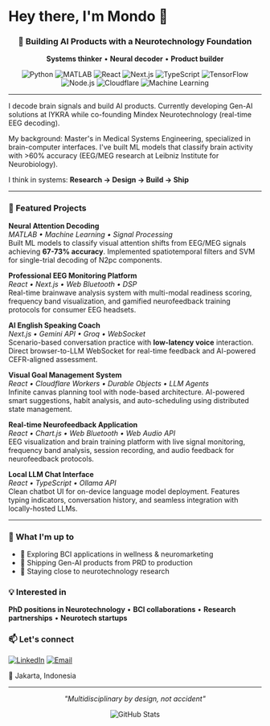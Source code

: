 # Hey there, I'm Mondo 👋

<div align="center">
  
### 🧠 Building AI Products with a Neurotechnology Foundation

**Systems thinker** • **Neural decoder** • **Product builder**

![Python](https://img.shields.io/badge/-Python-3776AB?style=flat-square&logo=python&logoColor=white)
![MATLAB](https://img.shields.io/badge/-MATLAB-0076A8?style=flat-square&logo=mathworks&logoColor=white)
![React](https://img.shields.io/badge/-React-61DAFB?style=flat-square&logo=react&logoColor=black)
![Next.js](https://img.shields.io/badge/-Next.js-000000?style=flat-square&logo=next.js&logoColor=white)
![TypeScript](https://img.shields.io/badge/-TypeScript-3178C6?style=flat-square&logo=typescript&logoColor=white)
![TensorFlow](https://img.shields.io/badge/-TensorFlow-FF6F00?style=flat-square&logo=tensorflow&logoColor=white)
![Node.js](https://img.shields.io/badge/-Node.js-339933?style=flat-square&logo=node.js&logoColor=white)
![Cloudflare](https://img.shields.io/badge/-Cloudflare-F38020?style=flat-square&logo=cloudflare&logoColor=white)
![Machine Learning](https://img.shields.io/badge/-Machine%20Learning-FF6F61?style=flat-square&logo=scikitlearn&logoColor=white)

</div>

---

I decode brain signals and build AI products. Currently developing Gen-AI solutions at IYKRA while co-founding Mindex Neurotechnology (real-time EEG decoding). 

My background: Master's in Medical Systems Engineering, specialized in brain-computer interfaces. I've built ML models that classify brain activity with >60% accuracy (EEG/MEG research at Leibniz Institute for Neurobiology).

I think in systems: **Research → Design → Build → Ship**

---

### 🔬 Featured Projects

**Neural Attention Decoding**  
*MATLAB • Machine Learning • Signal Processing*  
Built ML models to classify visual attention shifts from EEG/MEG signals achieving **67-73% accuracy**. Implemented spatiotemporal filters and SVM for single-trial decoding of N2pc components.

**Professional EEG Monitoring Platform**  
*React • Next.js • Web Bluetooth • DSP*  
Real-time brainwave analysis system with multi-modal readiness scoring, frequency band visualization, and gamified neurofeedback training protocols for consumer EEG headsets.

**AI English Speaking Coach**  
*Next.js • Gemini API • Groq • WebSocket*  
Scenario-based conversation practice with **low-latency voice** interaction. Direct browser-to-LLM WebSocket for real-time feedback and AI-powered CEFR-aligned assessment.

**Visual Goal Management System**  
*React • Cloudflare Workers • Durable Objects • LLM Agents*  
Infinite canvas planning tool with node-based architecture. AI-powered smart suggestions, habit analysis, and auto-scheduling using distributed state management.

**Real-time Neurofeedback Application**  
*React • Chart.js • Web Bluetooth • Web Audio API*  
EEG visualization and brain training platform with live signal monitoring, frequency band analysis, session recording, and audio feedback for neurofeedback protocols.

**Local LLM Chat Interface**  
*React • TypeScript • Ollama API*  
Clean chatbot UI for on-device language model deployment. Features typing indicators, conversation history, and seamless integration with locally-hosted LLMs.

---

### 🚀 What I'm up to

- 🧬 Exploring BCI applications in wellness & neuromarketing
- 🤖 Shipping Gen-AI products from PRD to production
- 🔬 Staying close to neurotechnology research

### 💡 Interested in

**PhD positions in Neurotechnology** • **BCI collaborations** • **Research partnerships** • **Neurotech startups**

### 📫 Let's connect

[![LinkedIn](https://img.shields.io/badge/-esmondo-0077B5?style=flat-square&logo=linkedin&logoColor=white)](https://linkedin.com/in/esmondo)
[![Email](https://img.shields.io/badge/-Email-D14836?style=flat-square&logo=gmail&logoColor=white)](mailto:esmondoardiansyah@gmail.com)

📍 Jakarta, Indonesia

---

<div align="center">

*"Multidisciplinary by design, not accident"*

![GitHub Stats](https://github-readme-stats.vercel.app/api?username=esmondo&show_icons=true&theme=dark&hide_border=true&count_private=true)

</div>
